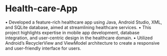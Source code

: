 # Health-care-App
• Developed a feature-rich healthcare app using Java, Android Studio, XML, and SQLite database, aimed at streamlining healthcare services.
• This project highlights expertise in mobile app development, database integration, and user-centric design in the
healthcare domain.
• Utilized Android’s RecyclerView and ViewModel architecture to create a responsive and user-friendly interface for users.
